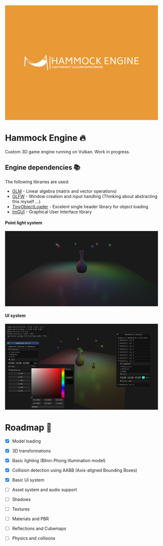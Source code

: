 ![Hammock Engnine Logo](https://raw.githubusercontent.com/elliahu/HammockEngine/master/Img/hammock-engine-logo.png)

# Hammock Engine 🔥
Custom 3D game engine running on Vulkan. Work in progress.

## Engine dependencies 📚
The following libraries are used:
- [GLM](https://github.com/g-truc/glm) - Linear algebra (matrix and vector operations)
- [GLFW](https://www.glfw.org/) - Window creation and input handling (Thinking about abstracting this myself ...)
- [TinyObjectLoader](https://github.com/tinyobjloader/tinyobjloader) - Excelent single header library for object loading
- [ImGUI](https://github.com/ocornut/imgui) - Graphical User Interface library

#### Point light system
![Point Light System](https://raw.githubusercontent.com/elliahu/HammockEngine/master/Img/point_light_system.png)
#### UI system
![UI System](https://raw.githubusercontent.com/elliahu/HammockEngine/master/Img/ui_system.png)

# Roadmap 🚗
- [x] Model loading
- [x] 3D transformations
- [x] Basic lighting (Blinn-Phong illumination model)
- [x] Collision detection using AABB (Axis-aligned Bounding Boxes)
- [x] Basic UI system
- [ ] Asset system and audio support
- [ ] Shadows
- [ ] Textures
- [ ] Materials and PBR
- [ ] Reflections and Cubemaps
- [ ] Physics and collisons

